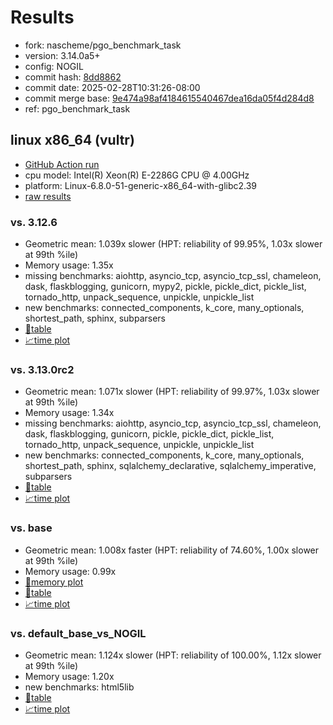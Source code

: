 # Results

- fork: nascheme/pgo_benchmark_task
- version: 3.14.0a5+
- config: NOGIL
- commit hash: [8dd8862](https://github.com/nascheme/cpython/commit/8dd8862)
- commit date: 2025-02-28T10:31:26-08:00
- commit merge base: [9e474a98af4184615540467dea16da05f4d284d8](https://github.com/python/cpython/commit/9e474a98af4184615540467dea16da05f4d284d8)
- ref: pgo_benchmark_task

## linux x86_64 (vultr)

- [GitHub Action run](https://github.com/facebookexperimental/free-threading-benchmarking/actions/runs/13594409843)
- cpu model: Intel(R) Xeon(R) E-2286G CPU @ 4.00GHz
- platform: Linux-6.8.0-51-generic-x86_64-with-glibc2.39
- [raw results](bm-20250228-vultr-x86_64-nascheme-pgo_benchmark_task-3.14.0a5%2B-8dd8862.json)

### vs. 3.12.6

- Geometric mean: 1.039x slower (HPT: reliability of 99.95%, 1.03x slower at 99th %ile)
- Memory usage: 1.35x
- missing benchmarks: aiohttp, asyncio_tcp, asyncio_tcp_ssl, chameleon, dask, flaskblogging, gunicorn, mypy2, pickle, pickle_dict, pickle_list, tornado_http, unpack_sequence, unpickle, unpickle_list
- new benchmarks: connected_components, k_core, many_optionals, shortest_path, sphinx, subparsers
- [📄table](bm-20250228-vultr-x86_64-nascheme-pgo_benchmark_task-3.14.0a5%2B-8dd8862-vs-3.12.6.md)
- [📈time plot](bm-20250228-vultr-x86_64-nascheme-pgo_benchmark_task-3.14.0a5%2B-8dd8862-vs-3.12.6.svg)

### vs. 3.13.0rc2

- Geometric mean: 1.071x slower (HPT: reliability of 99.97%, 1.03x slower at 99th %ile)
- Memory usage: 1.34x
- missing benchmarks: aiohttp, asyncio_tcp, asyncio_tcp_ssl, chameleon, dask, flaskblogging, gunicorn, pickle, pickle_dict, pickle_list, tornado_http, unpack_sequence, unpickle, unpickle_list
- new benchmarks: connected_components, k_core, many_optionals, shortest_path, sphinx, sqlalchemy_declarative, sqlalchemy_imperative, subparsers
- [📄table](bm-20250228-vultr-x86_64-nascheme-pgo_benchmark_task-3.14.0a5%2B-8dd8862-vs-3.13.0rc2.md)
- [📈time plot](bm-20250228-vultr-x86_64-nascheme-pgo_benchmark_task-3.14.0a5%2B-8dd8862-vs-3.13.0rc2.svg)

### vs. base

- Geometric mean: 1.008x faster (HPT: reliability of 74.60%, 1.00x slower at 99th %ile)
- Memory usage: 0.99x
- [🧠memory plot](bm-20250228-vultr-x86_64-nascheme-pgo_benchmark_task-3.14.0a5%2B-8dd8862-vs-base-mem.svg)
- [📄table](bm-20250228-vultr-x86_64-nascheme-pgo_benchmark_task-3.14.0a5%2B-8dd8862-vs-base.md)
- [📈time plot](bm-20250228-vultr-x86_64-nascheme-pgo_benchmark_task-3.14.0a5%2B-8dd8862-vs-base.svg)

### vs. default_base_vs_NOGIL

- Geometric mean: 1.124x slower (HPT: reliability of 100.00%, 1.12x slower at 99th %ile)
- Memory usage: 1.20x
- new benchmarks: html5lib
- [📄table](bm-20250228-vultr-x86_64-nascheme-pgo_benchmark_task-3.14.0a5%2B-8dd8862-vs-default_base_vs_NOGIL.md)
- [📈time plot](bm-20250228-vultr-x86_64-nascheme-pgo_benchmark_task-3.14.0a5%2B-8dd8862-vs-default_base_vs_NOGIL.svg)

